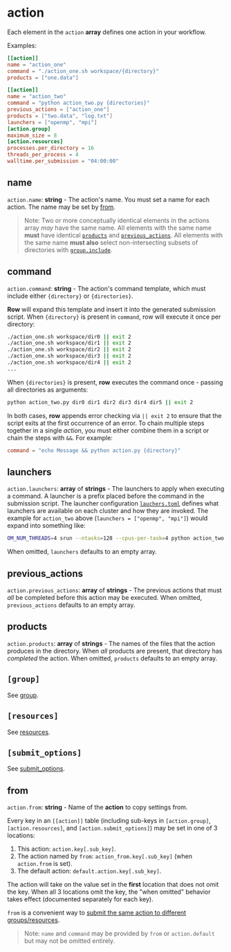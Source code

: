 # action

Each element in the `action` **array** defines one action in your workflow.

Examples:
```toml
[[action]]
name = "action_one"
command = "./action_one.sh workspace/{directory}"
products = ["one.data"]

[[action]]
name = "action_two"
command = "python action_two.py {directories}"
previous_actions = ["action_one"]
products = ["two.data", "log.txt"]
launchers = ["openmp", "mpi"]
[action.group]
maximum_size = 8
[action.resources]
processes.per_directory = 16
threads_per_process = 4
walltime.per_submission = "04:00:00"
```

## name

`action.name`: **string** - The action's name. You must set a name for each
action. The name may be set by [from](#from).

> Note: Two or more conceptually identical elements in the actions array *may* have
> the same name. All elements with the same name **must** have identical
> [`products`](#products) and [`previous_actions`](#previous_actions). All elements
> with the same name **must also** select non-intersecting subsets of directories with
> [`group.include`](group.md#include).

## command

`action.command`: **string** - The action's command template, which must
include either `{directory}` or `{directories}`.

**Row** will expand this template and insert it into the generated submission
script. When `{directory}` is present in `command`, row will execute it once
per directory:
```bash
./action_one.sh workspace/dir0 || exit 2
./action_one.sh workspace/dir1 || exit 2
./action_one.sh workspace/dir2 || exit 2
./action_one.sh workspace/dir3 || exit 2
./action_one.sh workspace/dir4 || exit 2
...
```

When `{directories}` is present, **row** executes the command once - passing
all directories as arguments:
```bash
python action_two.py dir0 dir1 dir2 dir3 dir4 dir5 || exit 2
```

In both cases, **row** appends error checking via `|| exit 2` to ensure
that the script exits at the first occurrence of an error. To chain multiple
steps together in a single *action*, you must either combine them in a script
or chain the steps with `&&`. For example:
```toml
command = "echo Message && python action.py {directory}"
```

## launchers

`action.launchers`: **array** of **strings** - The launchers to apply when executing a
command. A launcher is a prefix placed before the command in the submission script. The
launcher configuration [`lauchers.toml`](../../launchers/index.md) defines what launchers
are available on each cluster and how they are invoked. The example for `action_two`
above (`launchers = ["openmp", "mpi"]`) would expand into something like:
```bash
OM_NUM_THREADS=4 srun --ntasks=128 --cpus-per-task=4 python action_two.py ...
```
When omitted, `launchers` defaults to an empty array.

## previous_actions

`action.previous_actions`: **array** of **strings** - The previous actions that
must *all* be completed before this action may be executed. When omitted,
`previous_actions` defaults to an empty array.

## products

`action.products`: **array** of **strings** - The names of the files that the
action produces in the directory. When *all* products are present, that
directory has *completed* the action. When omitted, `products` defaults
to an empty array.

## `[group]`

See [group](group.md).

## `[resources]`

See [resources](resources.md).

## `[submit_options]`

See [submit_options](submit-options.md).

## from

`action.from`: **string** - Name of the **action** to copy settings from.

Every key in an `[[action]]` table (including sub-keys in `[action.group]`,
`[action.resources]`, and `[action.submit_options]`) may be set in one of 3 locations:

1. This action: `action.key[.sub_key]`.
2. The action named by `from`: `action_from.key[.sub_key]` (when `action.from` is set).
3. The default action: `default.action.key[.sub_key]`.

The action will take on the value set in the **first** location that does not omit
the key. When all 3 locations omit the key, the "when omitted" behavior takes effect
(documented separately for each key).

`from` is a convenient way to [submit the same action to different groups/resources].

> Note: `name` and `command` may be provided by `from` or `action.default` but may not
> be omitted entirely.

[submit the same action to different groups/resources]: ../../guide/howto/same.md
